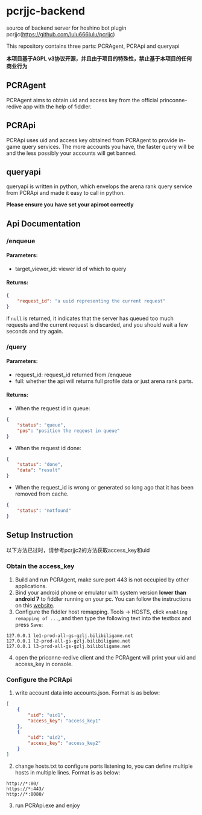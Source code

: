 # pcrjjc-backend

source of backend server for hoshino bot plugin pcrjjc(https://github.com/lulu666lulu/pcrjjc)

This repository contains three parts: PCRAgent, PCRApi and queryapi

**本项目基于AGPL v3协议开源，并且由于项目的特殊性，禁止基于本项目的任何商业行为**

## PCRAgent

PCRAgent aims to obtain uid and access key from the official princonne-redive app with the help of fiddler.

## PCRApi

PCRApi uses uid and access key obtained from PCRAgent to provide in-game query services. The more accounts you have, the faster query will be and the less possibly your accounts will get banned.

## queryapi

queryapi is written in python, which envelops the arena rank query service from PCRApi and made it easy to call in python.

**Please ensure you have set your apiroot correctly**

## Api Documentation

### /enqueue

#### Parameters:

- target_viewer_id: viewer id of which to query

#### Returns:


```json
{
    "request_id": "a uuid representing the current request"
}
```
if `null` is returned, it indicates that the server has queued too much requests and the current request is discarded, and you should wait a few seconds and try again.

### /query

#### Parameters:

- request_id: request_id returned from /enqueue
- full: whether the api will returns full profile data or just arena rank parts.

#### Returns:

- When the request id in queue:
```json
{
    "status": "queue",
    "pos": "position the reqeust in queue"
}
```
- When the request id done:
```json
{
    "status": "done",
    "data": "result"
}
```
- When the request_id is wrong or generated so long ago that it has been removed from cache.
```json
{
    "status": "notfound"
}
```

## Setup Instruction

以下方法已过时，请参考pcrjjc2的方法获取access_key和uid

### Obtain the access_key

1. Build and run PCRAgent, make sure port 443 is not occupied by other applications.
2. Bind your android phone or emulator with system version **lower than android 7** to fiddler running on your pc. You can follow the instructions on this [website](https://www.cnblogs.com/softidea/p/6198864.html).
3. Configure the fiddler host remapping. Tools -> HOSTS, click `enabling remapping of ...`, and then type the following text into the textbox and press `Save`:
```
127.0.0.1 le1-prod-all-gs-gzlj.bilibiligame.net
127.0.0.1 l2-prod-all-gs-gzlj.bilibiligame.net
127.0.0.1 l3-prod-all-gs-gzlj.bilibiligame.net
```
4. open the priconne-redive client and the PCRAgent will print your uid and access_key in console.

### Configure the PCRApi

1. write account data into accounts.json. Format is as below:
```json
[
    {
        "uid": "uid1",
        "access_key": "access_key1"
    },
    {
        "uid": "uid2",
        "access_key": "access_key2"
    }
]
```
2. change hosts.txt to configure ports listening to, you can define multiple hosts in multiple lines. Format is as below:
```
http://*:80/
https://*:443/
http://*:8080/
```
3. run PCRApi.exe and enjoy
